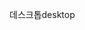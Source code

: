 <span data-ttu-id="2257f-101">데스크톱</span><span class="sxs-lookup"><span data-stu-id="2257f-101">desktop</span></span>